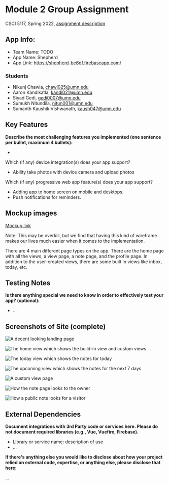 # Module 2 Group Assignment

CSCI 5117, Spring 2022, [assignment description](https://canvas.umn.edu/courses/291031/pages/project-2)

## App Info:

* Team Name: TODO
* App Name: Shepherd
* App Link: <https://shepherd-be6df.firebaseapp.com/>

### Students

* Nikunj Chawla, chawl025@umn.edu
* Aaron Kandikatla, kandi021@umn.edu
* Siyad Gedi, gedi0007@umn.edu
* Sumukh Nitundila, nitun001@umn.edu
* Sumanth Kaushik Vishwanath, kaush047@umn.edu


## Key Features

**Describe the most challenging features you implemented
(one sentence per bullet, maximum 4 bullets):**

* 

Which (if any) device integration(s) does your app support?

* Ability take photos with device camera and upload photos

Which (if any) progressive web app feature(s) does your app support?

* Adding app to home screen on mobile and desktops.
* Push notifications for reminders.



## Mockup images

[Mockup link](https://framer.com/share/e62s7ty8lgHFULH6mc95/Oam6VvjgK)

Note: This may be overkill, but we find that having this kind of wireframe makes our lives much easier when it comes to the implementation.

There are 4 main different page types on the app. There are the home page with all the views, a view page, a note page, and the profile page. In addition to the user-created views, there are some built in views like inbox, today, etc.


## Testing Notes

**Is there anything special we need to know in order to effectively test your app? (optional):**

* ...



## Screenshots of Site (complete)

![A decent looking landing page](https://user-images.githubusercontent.com/26149148/166230865-f4cc294e-50b7-4261-bb18-9b3b5abd2bb6.png)

![The home view which shows the build-in view and custom views](https://user-images.githubusercontent.com/26149148/166230913-eeb96a57-694f-4b6a-9299-126b0913eac9.png)

![The today view which shows the notes for today](https://user-images.githubusercontent.com/26149148/166231059-ed7337d2-6046-4e5b-b7ba-ce22767f0d6f.png)

![The upcoming view which shows the notes for the next 7 days](https://user-images.githubusercontent.com/26149148/166231199-4deef086-5659-447a-9080-1d0e00399cec.png)

![A custom view page](https://user-images.githubusercontent.com/26149148/166231274-192d97ac-ebbc-4e9d-ae35-933d735a39ea.png)

![How the note page looks to the owner](https://user-images.githubusercontent.com/26149148/166231320-98ed31b8-e0e4-4901-a123-2c095c179f13.png)

![How a public note looks for a visitor](https://user-images.githubusercontent.com/26149148/166231383-b621b152-9760-4f73-b2cb-b59273d3f434.png)



## External Dependencies

**Document integrations with 3rd Party code or services here.
Please do not document required libraries (e.g., Vue, Vuefire, Firebase).**

* Library or service name: description of use
* ...

**If there's anything else you would like to disclose about how your project
relied on external code, expertise, or anything else, please disclose that
here:**

...
